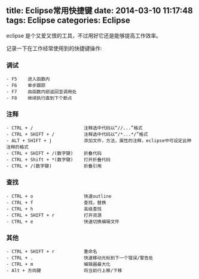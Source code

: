 ﻿title: Eclipse常用快捷键
date: 2014-03-10 11:17:48
tags: Eclipse
categories: Eclipse
---

eclipse 是个又爱又恨的工具，不过用好它还是能够提高工作效率。

记录一下在工作经常使用到的快捷键操作:

### 调试
	- F5 	进入函数内
	- F6 	单步跟踪
	- F7 	由函数内部返回至调用处
	- F8 	继续执行直到下个断点


### 注释
	- CTRL + /                   注释选中代码以“//...”格式
	- CTRL + SHIFT + /           注释选中代码以“/*...*/”格式
	- ALT + SHIFT + j            添加文件，方法，属性的注释，eclipse中可设定此种注释的格式
	- CTRL + SHIFT + /(数字键)    折叠代码
	- CTRL + Shift + *(数字键)    打开折叠代码
	- CTRL + /(数字键)            折叠引用

### 查找
	- CTRL + o                   快速outline
	- CTRL + f                   查找，替换
	- CTRL + h                   高级查找
	- CTRL + SHIFT + r           打开资源
	- CTRL + e                   快速切换编辑文件

### 其他
	- CTRL + SHIFT + r           重命名
	- CTRL + .                   快速移动光标到下一个错误/警告处
	- CTRL + m                   编辑器最大化
	- Alt + 方向键                将当前行上移/下移